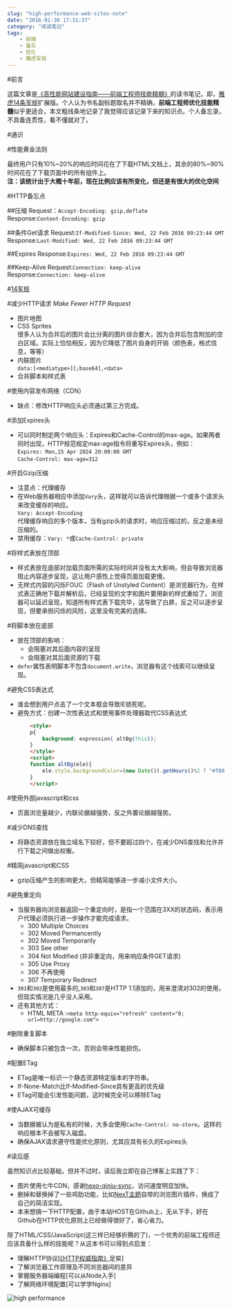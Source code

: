 ```yaml
---
slug: "high-performance-web-sites-note"
date: "2016-01-30 17:31:37"
category: "阅读笔记"
tags:
    - 前端
    - 备忘
    - 优化
    - 雅虎军规
---
```

#前言

这篇文章是[《高性能网站建设指南——前端工程师技能精髓》](http://book.douban.com/subject/3132277/)的读书笔记，即，[雅虎14条军规](https://developer.yahoo.com/performance/rules.html)扩展版。个人认为书名副标题取名并不精确，**前端工程师优化技能精髓**似乎更适合，本文粗线条地记录了我觉得应该记录下来的知识点。个人备忘录，不具备连贯性，看不懂就对了。

#通识

#性能黄金法则

最终用户只有10%~20%的响应时间花在了下载HTML文档上，其余的80%~90%时间花在了下载页面中的所有组件上。  
**注：该统计出于大概十年前，现在比例应该有所变化，但还是有很大的优化空间**

#HTTP备忘点

##压缩
Request：`Accept-Encoding: gzip,deflate`  
Response:`Content-Encoding: gzip`

##条件Get请求
Request:`If-Modified-Since: Wed, 22 Feb 2016 09:23:44 GMT`  
Response:`Last-Modified: Wed, 22 Feb 2016 09:23:44 GMT`

##Expires
Response:`Expires: Wed, 22 Feb 2016 09:23:44 GMT`

##Keep-Alive
Request:`Connection: keep-alive`  
Response:`Connection: keep-alive`

#[14军规](https://developer.yahoo.com/performance/rules.html)

#减少HTTP请求 *Make Fewer HTTP Request*

-   图片地图
-   CSS Sprites  
    很多人认为合并后的图片会比分离的图片综合要大，因为合并后包含附加的空白区域。实际上恰恰相反，因为它降低了图片自身的开销（颜色表，格式信息，等等）
-   内联图片  
    `data:[<mediatype>][;base64],<data>`
-   合并脚本和样式表

#使用内容发布网络（CDN）

-   缺点：修改HTTP响应头必须通过第三方完成。

#添加Expires头

-   可以同时制定两个响应头：Expires和Cache-Control的max-age。如果两者同时出现，HTTP规范规定max-age指令将重写Expires头，例如：  
    `Expires: Mon,15 Apr 2024 20:00:00 GMT`  
    `Cache-Control: max-age=312`

#开启Gzip压缩

-   注意点：代理缓存
-   在Web服务器相应中添加`Vary`头，这样就可以告诉代理根据一个或多个请求头来改变缓存的响应。  
    `Vary: Accept-Encoding`  
    代理缓存响应的多个版本，当有gzip头的请求时，响应压缩过的，反之是未经压缩的。
-   禁用缓存：`Vary: *`或`Cache-Control: private`

#将样式表放在顶部

-   样式表放在底部对加载页面所需的实际时间并没有太大影响，但会导致浏览器阻止内容逐步呈现，这让用户感性上觉得页面加载更慢。
-   无样式内容的闪烁FOUC（Flash of Unstyled Content）是浏览器行为，在样式表正确地下载并解析后，已经呈现的文字和图片要用新的样式重绘了。浏览器可以延迟呈现，知道所有样式表下载完毕，这导致了白屏，反之可以逐步呈现，但要承担闪烁的风险，这里没有完美的选择。

#将脚本放在底部

-   放在顶部的影响：
    -   会阻塞对其后面内容的呈现
    -   会阻塞对其后面资源的下载
-   `defer`属性表明脚本不包含`document.write`，浏览器有这个线索可以继续呈现。

#避免CSS表达式

-   谁会想到用户点击了一个文本框会导致IE锁死呢。
-   避免方式：创建一次性表达式和使用事件处理器取代CSS表达式
    ``` html
        <style>
        p{
            background: expression( altBg(this));
        }
        </style>
        <script>
        function altBg(ele){
            ele.style.backgroundColor=(new Date()).getHours()%2 ? "#f08":"B98"
        }
        </script>
    ```

#使用外部javascript和css

-   页面浏览量越少，内联论据越强势，反之外置论据越强势。

#减少DNS查找

-   将静态资源放在独立域名下较好，但不要超过四个，在减少DNS查找和允许并行下载之间做出权衡。

#精简javascript和CSS

-   gzip压缩产生的影响更大，但精简能够进一步减小文件大小。

#避免重定向

-   当服务器向浏览器返回一个重定向时，是指一个范围在3XX的状态码，表示用户代理必须执行进一步操作才能完成请求。
    -   300 Multiple Choices
    -   302 Moved Permancently
    -   302 Moved Temporarily
    -   303 See other
    -   304 Not Modified (并非重定向，用来响应条件GET请求)
    -   305 Use Proxy
    -   306 不再使用
    -   307 Temporary Redirect
-   `301`和`302`是使用最多的,`303`和`307`是HTTP 1.1添加的，用来澄清对302的使用，但现实情况是几乎没人采用。
-   还有其他方式：
    -   HTML META :`<meta http-equiv="refresh" content="0; url=http://google.com">`

#删除重复脚本

-   确保脚本只被包含一次，否则会带来性能损伤。

#配置ETag

-   ETag是唯一标识一个静态资源特定版本的字符串。
-   If-None-Match比If-Modified-Since具有更高的优先级
-   ETag可能会引发性能问题，这时候完全可以移除ETag

#使AJAX可缓存

-   当数据被认为是私有的时候，大多会使用`Cache-Control: no-store`。这样的响应根本不会被写入磁盘。
-   确保AJAX请求遵守性能优化原则，尤其应具有长久的Expires头

#读后感

虽然知识点比较基础，但并不过时，读后我立即在自己博客上实践了下：

-   图片使用七牛CDN，感谢[hexo-qiniu-sync](https://github.com/gyk001/hexo-qiniu-sync)，访问速度明显加快。
-   删掉和替换掉了一些鸡肋功能，比如[NexT主题](https://github.com/iissnan/hexo-theme-next)自带的浏览图片插件，换成了自己的简洁实现。
-   本来想搞一下HTTP配置，由于本站HOST在Github上，无从下手，好在Github在HTTP优化原则上已经做得很好了，省心省力。

除了HTML/CSS/JavaScript(这三样已经够折腾的了)，一个优秀的前端工程师还应该具备什么样的技能呢？从这本书可以得到点启发：

-   理解HTTP协议[[《HTTP权威指南》](http://book.douban.com/subject/10746113/)足矣]
-   了解浏览器工作原理及不同浏览器间的差异
-   掌握服务器端编程[可以从Node入手]
-   了解网络环境配置[可以学学Nginx]

![high performance](https://zerosoul.github.io/2016/01/30/high-performance-web-sites-note/hp.jpg)